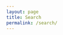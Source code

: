 ```yaml
---
layout: page
title: Search
permalink: /search/
---
```


<!DOCTYPE html>
<html lang="en">
<head>
    <meta charset="UTF-8">
    <meta name="viewport" content="width=device-width, initial-scale=1.0">
    <title>Search - eosyn</title>
    <style>
        :root {
            /* Primary Color Palette */
            --primary-purple: #667eea;
            --primary-pink: #f093fb;
            --accent-blue: #4facfe;
            --accent-green: #43e97b;
            --accent-orange: #fa709a;
            
            /* Background Gradients */
            --gradient-primary: linear-gradient(135deg, var(--primary-purple) 0%, var(--primary-pink) 100%);
            --gradient-secondary: linear-gradient(135deg, var(--accent-blue) 0%, var(--accent-green) 100%);
            --gradient-warm: linear-gradient(135deg, var(--accent-orange) 0%, var(--primary-pink) 100%);
            
            /* Text Colors */
            --text-primary: #2d3748;
            --text-secondary: #4a5568;
            --text-light: #718096;
            --text-white: #ffffff;
            
            /* Background Colors */
            --bg-primary: #ffffff;
            --bg-secondary: #f7fafc;
            --bg-accent: #edf2f7;
            
            /* Border Colors */
            --border-primary: #e2e8f0;
            --border-accent: #cbd5e0;
            --border-pink: #ffb6c1;
            
            /* Shadow Colors */
            --shadow-light: rgba(0, 0, 0, 0.1);
            --shadow-medium: rgba(0, 0, 0, 0.2);
            --shadow-heavy: rgba(0, 0, 0, 0.3);
        }

        /* Theme: Sunset */
        [data-theme="sunset"] {
            --primary-purple: #ff6b6b;
            --primary-pink: #ffa726;
            --accent-blue: #ff7043;
            --accent-green: #ffb74d;
            --accent-orange: #ff8a65;
            --gradient-primary: linear-gradient(135deg, #ff6b6b 0%, #ffa726 100%);
            --gradient-secondary: linear-gradient(135deg, #ff7043 0%, #ffb74d 100%);
        }

        /* Theme: Ocean */
        [data-theme="ocean"] {
            --primary-purple: #4fc3f7;
            --primary-pink: #29b6f6;
            --accent-blue: #26c6da;
            --accent-green: #4dd0e1;
            --accent-orange: #00bcd4;
            --gradient-primary: linear-gradient(135deg, #4fc3f7 0%, #29b6f6 100%);
            --gradient-secondary: linear-gradient(135deg, #26c6da 0%, #4dd0e1 100%);
        }

        /* Theme: Forest */
        [data-theme="forest"] {
            --primary-purple: #66bb6a;
            --primary-pink: #81c784;
            --accent-blue: #4caf50;
            --accent-green: #66bb6a;
            --accent-orange: #8bc34a;
            --gradient-primary: linear-gradient(135deg, #66bb6a 0%, #81c784 100%);
            --gradient-secondary: linear-gradient(135deg, #4caf50 0%, #66bb6a 100%);
        }

        /* Theme: Dark */
        [data-theme="dark"] {
            --primary-purple: #9c27b0;
            --primary-pink: #e91e63;
            --accent-blue: #3f51b5;
            --accent-green: #4caf50;
            --accent-orange: #ff9800;
            --text-primary: #ffffff;
            --text-secondary: #e0e0e0;
            --text-light: #bdbdbd;
            --bg-primary: #1a1a1a;
            --bg-secondary: #2d2d2d;
            --bg-accent: #404040;
            --border-primary: #404040;
            --border-accent: #555555;
            --gradient-primary: linear-gradient(135deg, #9c27b0 0%, #e91e63 100%);
            --gradient-secondary: linear-gradient(135deg, #3f51b5 0%, #4caf50 100%);
        }

        body {
            font-family: 'Segoe UI', Tahoma, Geneva, Verdana, sans-serif;
            margin: 0;
            padding: 20px;
            background: var(--gradient-primary);
            min-height: 100vh;
            color: var(--text-primary);
            transition: all 0.3s ease;
        }

        .container {
            max-width: 1200px;
            margin: 0 auto;
            background: var(--bg-primary);
            border-radius: 20px;
            padding: 30px;
            box-shadow: 0 20px 40px var(--shadow-medium);
            backdrop-filter: blur(10px);
            border: 1px solid rgba(255, 255, 255, 0.2);
            transition: all 0.3s ease;
        }

        .header {
            text-align: center;
            margin-bottom: 30px;
        }

        .header h1 {
            color: var(--primary-purple);
            margin-bottom: 10px;
            background: var(--gradient-primary);
            -webkit-background-clip: text;
            -webkit-text-fill-color: transparent;
            background-clip: text;
            font-weight: 700;
        }

        .back-link {
            position: absolute;
            top: 20px;
            left: 20px;
            color: var(--text-white);
            text-decoration: none;
            font-size: 18px;
            background: var(--shadow-heavy);
            padding: 12px 20px;
            border-radius: 25px;
            transition: all 0.3s ease;
            backdrop-filter: blur(10px);
            border: 1px solid rgba(255, 255, 255, 0.2);
        }

        .back-link:hover {
            background: var(--gradient-primary);
            transform: translateY(-2px);
            box-shadow: 0 8px 20px var(--shadow-medium);
        }

        .search-section {
            margin-bottom: 30px;
        }

        .search-bar {
            width: 100%;
            padding: 15px 20px;
            font-size: 16px;
            border: 2px solid var(--border-primary);
            border-radius: 25px;
            outline: none;
            transition: all 0.3s ease;
            margin-bottom: 20px;
            background: var(--bg-secondary);
            color: var(--text-primary);
        }

        .search-bar:focus {
            border-color: var(--primary-purple);
            box-shadow: 0 0 0 3px rgba(102, 126, 234, 0.1);
        }

        .filters {
            display: flex;
            flex-wrap: wrap;
            gap: 15px;
            margin-bottom: 20px;
        }

        .filter-group {
            display: flex;
            align-items: center;
            gap: 8px;
        }

        .filter-group label {
            font-weight: 500;
            color: var(--text-secondary);
        }

        .filter-group input[type="checkbox"] {
            width: 18px;
            height: 18px;
            accent-color: var(--primary-purple);
        }

        .results-info {
            margin-bottom: 20px;
            color: var(--text-light);
            font-size: 14px;
        }

        .website-grid {
            display: grid;
            grid-template-columns: repeat(auto-fill, minmax(350px, 1fr));
            gap: 20px;
        }

        .website-card {
            border: 1px solid var(--border-primary);
            border-radius: 15px;
            padding: 20px;
            transition: all 0.3s ease;
            background: var(--bg-secondary);
        }

        .website-card:hover {
            transform: translateY(-5px);
            box-shadow: 0 15px 35px var(--shadow-medium);
            border-color: var(--primary-purple);
        }

        .website-title {
            font-size: 18px;
            font-weight: 600;
            color: var(--text-primary);
            margin-bottom: 8px;
            text-decoration: none;
        }

        .website-title:hover {
            color: var(--primary-purple);
        }

        .website-description {
            color: var(--text-secondary);
            margin-bottom: 12px;
            line-height: 1.5;
        }

        .website-tags {
            display: flex;
            flex-wrap: wrap;
            gap: 6px;
        }

        .tag {
            background: var(--primary-purple);
            color: var(--text-white);
            padding: 4px 8px;
            border-radius: 12px;
            font-size: 12px;
            font-weight: 500;
        }

        .tag.personal { background: var(--accent-blue); }
        .tag.company { background: var(--accent-green); }
        .tag.tools { background: var(--accent-orange); }

        /* Theme Switcher */
        .theme-switcher {
            position: fixed;
            top: 20px;
            right: 20px;
            background: var(--bg-primary);
            border-radius: 15px;
            padding: 15px;
            box-shadow: 0 10px 30px var(--shadow-medium);
            border: 2px solid var(--border-primary);
            z-index: 1000;
            transition: all 0.3s ease;
        }

        .theme-switcher h3 {
            margin: 0 0 10px 0;
            color: var(--text-primary);
            font-size: 14px;
            text-align: center;
        }

        .theme-buttons {
            display: flex;
            gap: 8px;
            flex-wrap: wrap;
            justify-content: center;
        }

        .theme-btn {
            width: 30px;
            height: 30px;
            border-radius: 50%;
            border: 2px solid var(--border-primary);
            cursor: pointer;
            transition: all 0.3s ease;
            position: relative;
        }

        .theme-btn:hover {
            transform: scale(1.1);
            box-shadow: 0 4px 12px var(--shadow-medium);
        }

        .theme-btn.active {
            border-color: var(--primary-purple);
            box-shadow: 0 0 0 3px rgba(102, 126, 234, 0.2);
        }

        .theme-btn[data-theme="default"] { background: linear-gradient(135deg, #667eea 0%, #f093fb 100%); }
        .theme-btn[data-theme="sunset"] { background: linear-gradient(135deg, #ff6b6b 0%, #ffa726 100%); }
        .theme-btn[data-theme="ocean"] { background: linear-gradient(135deg, #4fc3f7 0%, #29b6f6 100%); }
        .theme-btn[data-theme="forest"] { background: linear-gradient(135deg, #66bb6a 0%, #81c784 100%); }
        .theme-btn[data-theme="dark"] { background: linear-gradient(135deg, #9c27b0 0%, #e91e63 100%); }

        /* Cookie Consent */
        .cookie-consent {
            position: fixed;
            bottom: 20px;
            left: 20px;
            right: 20px;
            background: var(--bg-primary);
            border-radius: 15px;
            padding: 20px;
            box-shadow: 0 10px 30px var(--shadow-medium);
            border: 2px solid var(--border-primary);
            z-index: 1001;
            max-width: 500px;
            margin: 0 auto;
            display: none;
        }

        .cookie-consent.show {
            display: block;
        }

        .cookie-consent h3 {
            margin: 0 0 10px 0;
            color: var(--text-primary);
            font-size: 16px;
        }

        .cookie-consent p {
            margin: 0 0 15px 0;
            color: var(--text-secondary);
            font-size: 14px;
            line-height: 1.5;
        }

        .cookie-buttons {
            display: flex;
            gap: 10px;
            justify-content: flex-end;
        }

        .cookie-btn {
            padding: 8px 16px;
            border-radius: 20px;
            border: none;
            cursor: pointer;
            font-size: 14px;
            font-weight: 500;
            transition: all 0.3s ease;
        }

        .cookie-btn.accept {
            background: var(--gradient-primary);
            color: var(--text-white);
        }

        .cookie-btn.reject {
            background: var(--bg-secondary);
            color: var(--text-primary);
            border: 2px solid var(--border-primary);
        }

        .cookie-btn:hover {
            transform: translateY(-2px);
            box-shadow: 0 4px 12px var(--shadow-medium);
        }

        @media (max-width: 768px) {
            .container {
                padding: 20px;
                margin: 10px;
            }
            
            .website-grid {
                grid-template-columns: 1fr;
            }
            
            .theme-switcher {
                top: 10px;
                right: 10px;
                padding: 10px;
            }
            
            .theme-buttons {
                gap: 5px;
            }
            
            .theme-btn {
                width: 25px;
                height: 25px;
            }
            
            .cookie-consent {
                left: 10px;
                right: 10px;
                bottom: 10px;
            }
            
            .cookie-buttons {
                flex-direction: column;
            }
        }
    </style>
</head>
<body>
    <a href="/" class="back-link">← Back to Home</a>
    
    <div class="container">
        <div class="header">
            <h1>🔍 Discover</h1>
            <p>Find interesting websites and tools</p>
        </div>

        <div class="search-section">
            <input type="text" class="search-bar" id="searchBar" placeholder="Search websites...">
            
            <div class="filters">
                <div class="filter-group">
                    <input type="checkbox" id="personal" checked>
                    <label for="personal">Personal</label>
                </div>
                <div class="filter-group">
                    <input type="checkbox" id="company" checked>
                    <label for="company">Company</label>
                </div>
                <div class="filter-group">
                    <input type="checkbox" id="tools" checked>
                    <label for="tools">Tools</label>
                </div>
            </div>
            
            <div class="results-info" id="resultsInfo">
                Showing all websites
            </div>
        </div>

        <div class="website-grid" id="websiteGrid">
            <!-- Websites will be populated here -->
        </div>
    </div>

    <!-- Theme Switcher -->
    <div class="theme-switcher">
        <h3>Theme</h3>
        <div class="theme-buttons">
            <div class="theme-btn active" data-theme="default" title="Default"></div>
            <div class="theme-btn" data-theme="sunset" title="Sunset"></div>
            <div class="theme-btn" data-theme="ocean" title="Ocean"></div>
            <div class="theme-btn" data-theme="forest" title="Forest"></div>
            <div class="theme-btn" data-theme="dark" title="Dark"></div>
        </div>
    </div>

    <!-- Cookie Consent -->
    <div class="cookie-consent" id="cookieConsent">
        <h3>🍪 Cookie Notice</h3>
        <p>This website uses cookies to save your theme preference and improve your experience. We only store your theme choice and don't track any personal information.</p>
        <div class="cookie-buttons">
            <button class="cookie-btn reject" onclick="rejectCookies()">Reject</button>
            <button class="cookie-btn accept" onclick="acceptCookies()">Accept</button>
        </div>
    </div>

    <script>
    // Website database
    const websites = [
        {
            title: "GitHub",
            description: "The world's leading software development platform",
            url: "https://github.com",
            tags: ["tools", "company"]
        },
        {
            title: "Stack Overflow",
            description: "Where developers learn, share, & build careers",
            url: "https://stackoverflow.com",
            tags: ["tools", "company"]
        },
        {
            title: "Dev.to",
            description: "A constructive and inclusive social network for software developers",
            url: "https://dev.to",
            tags: ["personal", "tools"]
        },
        {
            title: "CSS-Tricks",
            description: "Tips, tricks, and techniques for CSS",
            url: "https://css-tricks.com",
            tags: ["personal", "tools"]
        },
        {
            title: "Smashing Magazine",
            description: "For professional web designers and developers",
            url: "https://www.smashingmagazine.com",
            tags: ["company", "tools"]
        },
        {
            title: "A List Apart",
            description: "For people who make websites",
            url: "https://alistapart.com",
            tags: ["company", "tools"]
        },
        {
            title: "Codrops",
            description: "Creative front-end resources and inspiration",
            url: "https://tympanus.net/codrops",
            tags: ["personal", "tools"]
        },
        {
            title: "Dribbble",
            description: "Discover and connect with designers worldwide",
            url: "https://dribbble.com",
            tags: ["company", "tools"]
        },
        {
            title: "Behance",
            description: "Showcase and discover creative work",
            url: "https://www.behance.net",
            tags: ["company", "tools"]
        },
        {
            title: "Figma",
            description: "The collaborative interface design tool",
            url: "https://www.figma.com",
            tags: ["company", "tools"]
        },
        {
            title: "Notion",
            description: "All-in-one workspace for notes, docs, and collaboration",
            url: "https://www.notion.so",
            tags: ["company", "tools"]
        },
        {
            title: "Linear",
            description: "Issue tracking tool for high-performance teams",
            url: "https://linear.app",
            tags: ["company", "tools"]
        }
    ];

    // Cookie management functions
    function setCookie(name, value, days) {
        const expires = new Date();
        expires.setTime(expires.getTime() + (days * 24 * 60 * 60 * 1000));
        document.cookie = name + "=" + value + ";expires=" + expires.toUTCString() + ";path=/";
    }

    function getCookie(name) {
        const nameEQ = name + "=";
        const ca = document.cookie.split(';');
        for(let i = 0; i < ca.length; i++) {
            let c = ca[i];
            while (c.charAt(0) === ' ') c = c.substring(1, c.length);
            if (c.indexOf(nameEQ) === 0) return c.substring(nameEQ.length, c.length);
        }
        return null;
    }

    function deleteCookie(name) {
        document.cookie = name + "=;expires=Thu, 01 Jan 1970 00:00:00 UTC;path=/;";
    }

    // Theme management
    function setTheme(theme) {
        document.documentElement.setAttribute('data-theme', theme);
        
        // Update active button
        document.querySelectorAll('.theme-btn').forEach(btn => {
            btn.classList.remove('active');
        });
        document.querySelector(`[data-theme="${theme}"]`).classList.add('active');
        
        // Save theme preference if cookies are accepted
        if (getCookie('cookiesAccepted') === 'true') {
            setCookie('theme', theme, 365);
        }
    }

    function loadTheme() {
        const savedTheme = getCookie('theme');
        if (savedTheme) {
            setTheme(savedTheme);
        }
    }

    // Cookie consent management
    function showCookieConsent() {
        if (!getCookie('cookiesAccepted') && !getCookie('cookiesRejected')) {
            document.getElementById('cookieConsent').classList.add('show');
        }
    }

    function acceptCookies() {
        setCookie('cookiesAccepted', 'true', 365);
        document.getElementById('cookieConsent').classList.remove('show');
        
        // Save current theme preference
        const currentTheme = document.documentElement.getAttribute('data-theme') || 'default';
        setCookie('theme', currentTheme, 365);
    }

    function rejectCookies() {
        setCookie('cookiesRejected', 'true', 365);
        document.getElementById('cookieConsent').classList.remove('show');
        
        // Clear any existing theme cookie
        deleteCookie('theme');
    }

    // Search and filter functionality
    function filterWebsites() {
        const searchTerm = document.getElementById('searchBar').value.toLowerCase();
        const personalFilter = document.getElementById('personal').checked;
        const companyFilter = document.getElementById('company').checked;
        const toolsFilter = document.getElementById('tools').checked;
        
        const filteredWebsites = websites.filter(website => {
            const matchesSearch = website.title.toLowerCase().includes(searchTerm) || 
                                 website.description.toLowerCase().includes(searchTerm);
            
            const matchesPersonal = personalFilter && website.tags.includes('personal');
            const matchesCompany = companyFilter && website.tags.includes('company');
            const matchesTools = toolsFilter && website.tags.includes('tools');
            
            return matchesSearch && (matchesPersonal || matchesCompany || matchesTools);
        });
        
        displayWebsites(filteredWebsites);
        updateResultsInfo(filteredWebsites.length);
    }

    function displayWebsites(websitesToShow) {
        const grid = document.getElementById('websiteGrid');
        grid.innerHTML = '';
        
        websitesToShow.forEach(website => {
            const card = document.createElement('div');
            card.className = 'website-card';
            
            card.innerHTML = `
                <a href="${website.url}" target="_blank" class="website-title">${website.title}</a>
                <p class="website-description">${website.description}</p>
                <div class="website-tags">
                    ${website.tags.map(tag => `<span class="tag ${tag}">${tag}</span>`).join('')}
                </div>
            `;
            
            grid.appendChild(card);
        });
    }

    function updateResultsInfo(count) {
        const info = document.getElementById('resultsInfo');
        info.textContent = `Showing ${count} website${count !== 1 ? 's' : ''}`;
    }

    // Event listeners
    document.addEventListener('DOMContentLoaded', function() {
        // Show cookie consent if needed
        showCookieConsent();
        
        // Load saved theme
        loadTheme();
        
        // Theme button click handlers
        document.querySelectorAll('.theme-btn').forEach(btn => {
            btn.addEventListener('click', function() {
                const theme = this.getAttribute('data-theme');
                setTheme(theme);
            });
        });
        
        // Search and filter event listeners
        document.getElementById('searchBar').addEventListener('input', filterWebsites);
        document.getElementById('personal').addEventListener('change', filterWebsites);
        document.getElementById('company').addEventListener('change', filterWebsites);
        document.getElementById('tools').addEventListener('change', filterWebsites);
        
        // Initial display
        filterWebsites();
    });
    </script>
</body>
</html> 